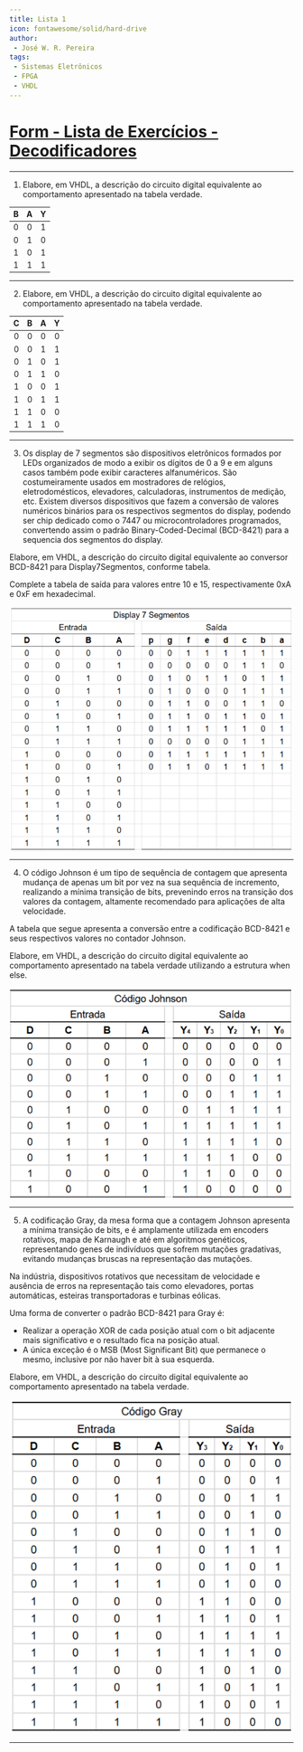 ```yaml
---
title: Lista 1
icon: fontawesome/solid/hard-drive
author:
 - José W. R. Pereira
tags:
 - Sistemas Eletrônicos
 - FPGA
 - VHDL
---
```


# [Form - Lista de Exercícios - Decodificadores](https://docs.google.com/forms/d/e/1FAIpQLScm4_KOlCniUa16sCyAL3u6lpLGXHaGEPTBr2CrAqWMw4y3AQ/viewform?usp=sharing&ouid=109600203603184728591)



---

1) Elabore, em VHDL, a descrição do circuito digital equivalente ao comportamento apresentado na tabela verdade.

| B | A | Y |
|:-:|:-:|:-:|
| 0 | 0 | 1 |
| 0 | 1 | 0 |
| 1 | 0 | 1 |
| 1 | 1 | 1 |


---

2) Elabore, em VHDL, a descrição do circuito digital equivalente ao comportamento apresentado na tabela verdade.


| C | B | A | Y |
|:-:|:-:|:-:|:-:|
| 0 | 0 | 0 | 0 |
| 0 | 0 | 1 | 1 |
| 0 | 1 | 0 | 1 |
| 0 | 1 | 1 | 0 |
| 1 | 0 | 0 | 1 |
| 1 | 0 | 1 | 1 |
| 1 | 1 | 0 | 0 |
| 1 | 1 | 1 | 0 |

---

3) Os display de 7 segmentos são dispositivos eletrônicos formados por LEDs organizados de modo a exibir os dígitos de 0 a 9 e em alguns casos também pode exibir caracteres alfanuméricos. 
São costumeiramente usados em mostradores de relógios, eletrodomésticos, elevadores, calculadoras, instrumentos de medição, etc. 
Existem diversos dispositivos que fazem a conversão de valores numéricos binários para os respectivos segmentos do display, podendo ser chip dedicado como o 7447 ou microcontroladores programados, convertendo assim o padrão Binary-Coded-Decimal (BCD-8421) para a sequencia dos segmentos do display. 

Elabore, em VHDL, a descrição do circuito digital equivalente ao conversor BCD-8421 para Display7Segmentos, conforme tabela. 

Complete a tabela de saída para valores entre 10 e 15, respectivamente 0xA e 0xF em hexadecimal. 


![tab7seg](img/lista1-3.png)

---

4) O código Johnson é um tipo de sequência de contagem que apresenta mudança de apenas um bit por vez na sua sequência de incremento, realizando a mínima transição de bits, prevenindo erros na transição dos valores da contagem, altamente recomendado para aplicações de alta velocidade. 

A tabela que segue apresenta a conversão entre a codificação BCD-8421 e seus respectivos valores no contador Johnson.

Elabore, em VHDL, a descrição do circuito digital equivalente ao comportamento apresentado na tabela verdade utilizando a estrutura when else.


![johnson](img/lista1-4.png)


---

5) A codificação Gray, da mesa forma que a contagem Johnson apresenta a mínima transição de bits, e é amplamente utilizada em encoders rotativos, mapa de Karnaugh e até em algoritmos genéticos, representando genes de indivíduos que sofrem mutações gradativas, evitando mudanças bruscas na representação das mutações. 

Na indústria, dispositivos rotativos que necessitam de velocidade e ausência de erros na representação tais como elevadores, portas automáticas, esteiras transportadoras e turbinas eólicas. 

Uma forma de converter o padrão BCD-8421 para Gray é:

- Realizar a operação XOR de cada posição atual com o bit adjacente mais significativo e o resultado fica na posição atual. 
- A única exceção é o MSB (Most Significant Bit) que permanece o mesmo, inclusive por não haver bit à sua esquerda. 

Elabore, em VHDL, a descrição do circuito digital equivalente ao comportamento apresentado na tabela verdade. 


![gray](img/lista1-5.png)


---